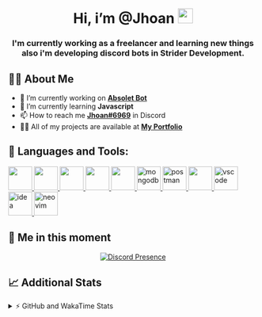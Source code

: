 <h1 align="center">Hi, i’m @Jhoan <img src="https://i.imgur.com/ILVRpZm.gif" width="30px"></h1>
<h3 align="center">I'm currently working as a freelancer and learning new things also i'm developing discord bots in Strider Development.</h3>

## 🙋‍♂️ About Me

- 🔭 I’m currently working on **[Absolet Bot](https://strider.cloud)**
- 🌱 I’m currently learning **Javascript**
- 📫 How to reach me **[Jhoan#6969](https://jhoan.monster/)** in Discord
- 👨‍💻 All of my projects are available at **[My Portfolio](https://jhoan.monster)**

## 🚀 Languages and Tools:
<p align="left"> 
    <a href="https://developer.mozilla.org/en-US/docs/Web/JavaScript" target="_blank"> <img src="https://img.icons8.com/color/48/000000/javascript.png" width="48" height="48"/> </a> 
    <a href="https://www.w3.org/html/" target="_blank"> <img src="https://img.icons8.com/color/48/000000/html-5.png" width="48" height="48"/> </a> 
    <a href="https://www.w3schools.com/css/" target="_blank"> <img src="https://img.icons8.com/color/48/000000/css3.png" width="48" height="48"/> </a> 
    <a href="https://getbootstrap.com" target="_blank"> <img src="https://img.icons8.com/color/48/000000/bootstrap.png" width="48" height="48"/> </a> 
    <a href="https://nodejs.org" target="_blank"> <img src="https://i.imgur.com/XX8lvL7.png" width="48" height="48"/> </a> 
    <a href="https://www.mongodb.com/" target="_blank"> <img src="https://i.imgur.com/nRtS3AN.png" alt="mongodb" width="48" height="48"/> </a> 
    <a href="https://postman.com" target="_blank"> <img src="https://www.vectorlogo.zone/logos/getpostman/getpostman-icon.svg" alt="postman" width="48" height="48"/> </a>   
    <a href="https://git-scm.com/" target="_blank"> <img src="https://img.icons8.com/color/48/000000/git.png" width="48" height="48"/> </a> 
    <a href="https://code.visualstudio.com" target="_blank" > <img src="https://upload.wikimedia.org/wikipedia/commons/thumb/9/9a/Visual_Studio_Code_1.35_icon.svg/2048px-Visual_Studio_Code_1.35_icon.svg.png" alt="vscode" width="48" height="48"> </a>
    <a href="https://www.jetbrains.com/es-es/idea/" target="_blank" > <img src="https://resources.jetbrains.com/storage/products/intellij-idea/img/meta/intellij-idea_logo_300x300.png" alt="idea" width="48" height="48"> </a>
    <a href="https://neovim.io" target="_blank"> <img src="https://icons.iconarchive.com/icons/papirus-team/papirus-apps/512/nvim-icon.png" alt="neovim" width="48" height="48"/> </a>
</p>
  
## 👤 Me in this moment
<p align="center">
    <a href="https://discord.com/users/852617426591154177" target="_blank" rel="nofollow">
        <img src="https://lanyard-profile-readme.vercel.app/api/852617426591154177?idleMessage=Probably%20coding%20Absolet..." alt="Discord Presence" align="center">
    </a>
</p>

## 📈 Additional Stats
<details>
    <summary>⚡ GitHub and WakaTime Stats</summary>
    <br/>

<!--START_SECTION:waka-->
![Code Time](http://img.shields.io/badge/Code%20Time-66%20hrs%2055%20mins-blue)

**🐱 My GitHub Data** 

> 🏆 343 Contributions in the Year 2022
 > 
> 📦 18.9 kB Used in GitHub's Storage 
 > 
> 💼 Opted to Hire
 > 
> 📜 4 Public Repositories 
 > 
> 🔑 11 Private Repositories  
 > 
**I'm an Early 🐤** 

```text
🌞 Morning    29 commits     ██░░░░░░░░░░░░░░░░░░░░░░░   8.15% 
🌆 Daytime    153 commits    ██████████░░░░░░░░░░░░░░░   42.98% 
🌃 Evening    142 commits    ██████████░░░░░░░░░░░░░░░   39.89% 
🌙 Night      32 commits     ██░░░░░░░░░░░░░░░░░░░░░░░   8.99%

```
📅 **I'm Most Productive on Saturday** 

```text
Monday       59 commits     ████░░░░░░░░░░░░░░░░░░░░░   16.57% 
Tuesday      25 commits     █░░░░░░░░░░░░░░░░░░░░░░░░   7.02% 
Wednesday    68 commits     ████░░░░░░░░░░░░░░░░░░░░░   19.1% 
Thursday     20 commits     █░░░░░░░░░░░░░░░░░░░░░░░░   5.62% 
Friday       18 commits     █░░░░░░░░░░░░░░░░░░░░░░░░   5.06% 
Saturday     106 commits    ███████░░░░░░░░░░░░░░░░░░   29.78% 
Sunday       60 commits     ████░░░░░░░░░░░░░░░░░░░░░   16.85%

```


📊 **This Week I Spent My Time On** 

```text
⌚︎ Time Zone: America/Bogota

💬 Programming Languages: 
JavaScript               27 hrs 22 mins      ███████████████████████░░   92.62% 
EJS                      34 mins             ░░░░░░░░░░░░░░░░░░░░░░░░░   1.97% 
YAML                     27 mins             ░░░░░░░░░░░░░░░░░░░░░░░░░   1.57% 
Python                   26 mins             ░░░░░░░░░░░░░░░░░░░░░░░░░   1.47% 
JSON                     25 mins             ░░░░░░░░░░░░░░░░░░░░░░░░░   1.46%

🔥 Editors: 
VS Code                  29 hrs 31 mins      █████████████████████████   99.92% 
Neovim                   1 min               ░░░░░░░░░░░░░░░░░░░░░░░░░   0.08%

🐱‍💻 Projects: 
Moon Bot                 23 hrs 1 min        ███████████████████░░░░░░   77.94% 
Cisco Bot                2 hrs 50 mins       ██░░░░░░░░░░░░░░░░░░░░░░░   9.63% 
Absolet Bot              2 hrs 4 mins        █░░░░░░░░░░░░░░░░░░░░░░░░   7.02% 
Nasgar Bot               1 hr                ░░░░░░░░░░░░░░░░░░░░░░░░░   3.4% 
TuxClicker               12 mins             ░░░░░░░░░░░░░░░░░░░░░░░░░   0.73%

💻 Operating System: 
Linux                    29 hrs 33 mins      █████████████████████████   100.0%

```

**I Mostly Code in JavaScript** 

```text
JavaScript               8 repos             ████████████████░░░░░░░░░   66.67% 
Java                     2 repos             ████░░░░░░░░░░░░░░░░░░░░░   16.67% 
SCSS                     1 repo              ██░░░░░░░░░░░░░░░░░░░░░░░   8.33% 
TypeScript               1 repo              ██░░░░░░░░░░░░░░░░░░░░░░░   8.33%

```



 Last Updated on 07/05/2022 13:44:37 UTC
<!--END_SECTION:waka-->
</details>
